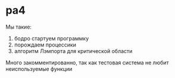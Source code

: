 # pa4

Мы такие:
1) бодро стартуем программку 
2) порождаем процессики
3) алгоритм Лэмпорта для критической области


Много закомментированно, так как тестовая система не любит неиспользуемые функции
